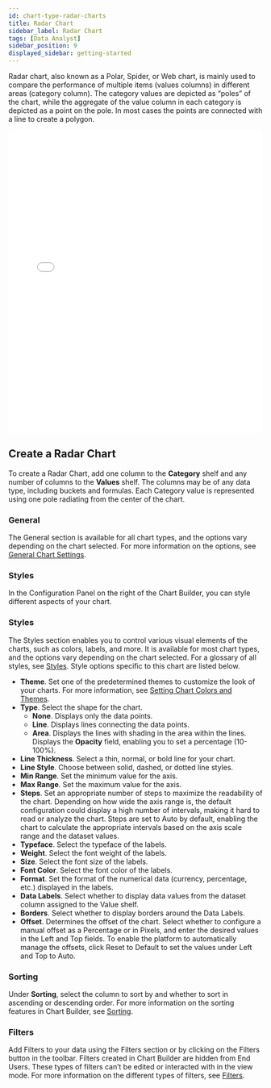 ```yaml
---
id: chart-type-radar-charts
title: Radar Chart
sidebar_label: Radar Chart
tags: [Data Analyst]
sidebar_position: 9
displayed_sidebar: getting-started
---
```


<div style={{textAlign: "justify"}}>

Radar chart, also known as a Polar, Spider, or Web chart, is mainly used to compare the performance of multiple items (values columns) in different areas (category column). The category values are depicted as “poles” of the chart, while the aggregate of the value column in each category is depicted as a point on the pole. In most cases the points are connected with a line to create a polygon.

<iframe src="//fast.wistia.net/embed/iframe/3837tbfgzy?videoFoam=true"
allowtransparency="true" frameBorder="0" scrolling="no" className="wistia_embed"
name="wistia_embed" allowFullScreen  width="100%" height="600"></iframe>
<script src="//fast.wistia.net/assets/external/iframe-api-v1.js"></script>

## Create a Radar Chart
To create a Radar Chart, add one column to the **Category** shelf and any number of columns to the **Values** shelf. The columns may be of any data type, including buckets and formulas. Each Category value is represented using one pole radiating from the center of the chart. 

### General 
The General section is available for all chart types, and the options vary depending on the chart selected. For more information on the options, see [General Chart Settings](../09-Configure%20charts/general-chart-settings.md).  

### Styles
In the Configuration Panel on the right of the Chart Builder, you can style different aspects of your chart.

### Styles
The Styles section enables you to control various visual elements of the charts, such as colors, labels, and more. It is available for most chart types, and the options vary depending on the chart selected. For a glossary of all styles, see [Styles](../09-Configure%20charts/chart-styles.md). Style options specific to this chart are listed below. 

* **Theme**. Set one of the predetermined themes to customize the look of your charts. For more information, see [Setting Chart Colors and Themes](../setting-chart-styles.md).
* **Type**. Select the shape for the chart.
   * **None**. Displays only the data points. 
   * **Line**. Displays lines connecting the data points.
   * **Area**. Displays the lines with shading in the area within the lines. Displays the **Opacity** field, enabling you to set a percentage (10-100%).
* **Line Thickness**. Select a thin, normal, or bold line for your chart.
* **Line Style**. Choose between solid, dashed, or dotted line styles.
* **Min Range**. Set the minimum value for the axis.
* **Max Range**. Set the maximum value for the axis.
* **Steps**. Set an appropriate number of steps to maximize the readability of the chart. Depending on how wide the axis range is, the default configuration could display a high number of intervals, making it hard to read or analyze the chart. Steps are set to Auto by default, enabling the chart to calculate the appropriate intervals based on the axis scale range and the dataset values. 
* **Typeface**. Select the typeface of the labels.
* **Weight**. Select the font weight of the labels.
* **Size**. Select the font size of the labels.
* **Font Color**. Select the font color of the labels.
* **Format**. Set the format of the numerical data (currency, percentage, etc.) displayed in the labels.  
* **Data Labels**. Select whether to display data values from the dataset column assigned to the Value shelf.
* **Borders**. Select whether to display borders around the Data Labels. 
* **Offset**. Determines the offset of the chart. Select whether to configure a manual offset as a Percentage or in Pixels, and enter the desired values in the Left and Top fields. To enable the platform to automatically manage the offsets, click Reset to Default to set the values under Left and Top to Auto. 

### Sorting
Under **Sorting**, select the column to sort by and whether to sort in ascending or descending order. For more information on the sorting features in Chart Builder, see [Sorting](../sorting.md).

### Filters
Add Filters to your data using the Filters section or by clicking on the Filters button in the toolbar. Filters created in Chart Builder are hidden from End Users. These types of filters can’t be edited or interacted with in the view mode. For more information on the different types of filters, see [Filters](../09-Configure%20charts/chart-filters.md). 


</div>